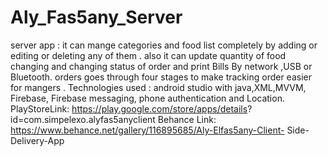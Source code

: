 # Aly_Fas5any_Server

server app : it can mange categories and food list completely by adding or editing or
deleting any of them . also it can update quantity of food changing and changing
status of order and print Bills By network ,USB or Bluetooth.
orders goes through four stages to make tracking order easier for mangers .
Technologies used : android studio with java,XML,MVVM, Firebase,
Firebase messaging, phone authentication and Location.
PlayStoreLink: https://play.google.com/store/apps/details?
id=com.simpelexo.alyfas5anyclient
Behance Link: https://www.behance.net/gallery/116895685/Aly-Elfas5any-Client-
Side-Delivery-App
